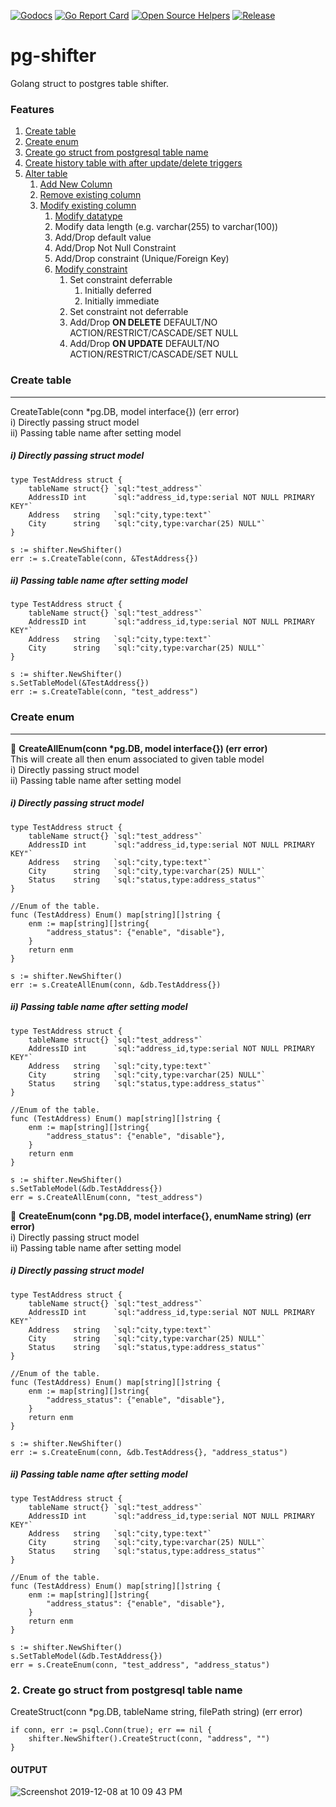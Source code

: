 [![Godocs](https://img.shields.io/badge/golang-documentation-blue.svg)](https://www.godoc.org/github.com/mayur-tolexo/pg-shifter)
[![Go Report Card](https://goreportcard.com/badge/github.com/mayur-tolexo/pg-shifter)](https://goreportcard.com/report/github.com/mayur-tolexo/pg-shifter)
[![Open Source Helpers](https://www.codetriage.com/mayur-tolexo/sworker/badges/users.svg)](https://www.codetriage.com/mayur-tolexo/pg-shifter)
[![Release](https://img.shields.io/github/release/mayur-tolexo/sworker.svg?style=flat-square)](https://github.com/mayur-tolexo/pg-shifter/releases)

# pg-shifter
Golang struct to postgres table shifter.

### Features
1. [Create table](#create-table)
2. [Create enum](#create-enum)
3. [Create go struct from postgresql table name](#create-go-struct-from-postgresql-table-name)
4. [Create history table with after update/delete triggers](#recovery)
5. [Alter table](#recovery)
	1. [Add New Column](#add-new-column)
	2. [Remove existing column](#remove-existing-column)
	3. [Modify existing column](#modify-existing-column)
		1. [Modify datatype](#modify-datatype)
		2. Modify data length (e.g. varchar(255) to varchar(100))
		3. Add/Drop default value
		4. Add/Drop Not Null Constraint
		5. Add/Drop constraint (Unique/Foreign Key)
		6. [Modify constraint](#modify-constraint)
			1. Set constraint deferrable
				1. Initially deferred
				1. Initially immediate
			2. Set constraint not deferrable
			3. Add/Drop **ON DELETE** DEFAULT/NO ACTION/RESTRICT/CASCADE/SET NULL
			4. Add/Drop **ON UPDATE** DEFAULT/NO ACTION/RESTRICT/CASCADE/SET NULL


### Create table
---------------
CreateTable(conn *pg.DB, model interface{}) (err error)  
i) Directly passing struct model  
ii) Passing table name after setting model  

##### i) Directly passing struct model
```
type TestAddress struct {
	tableName struct{} `sql:"test_address"`
	AddressID int      `sql:"address_id,type:serial NOT NULL PRIMARY KEY"`
	Address   string   `sql:"city,type:text"`
	City      string   `sql:"city,type:varchar(25) NULL"`
}

s := shifter.NewShifter()
err := s.CreateTable(conn, &TestAddress{})
```
##### ii) Passing table name after setting model
```
type TestAddress struct {
	tableName struct{} `sql:"test_address"`
	AddressID int      `sql:"address_id,type:serial NOT NULL PRIMARY KEY"`
	Address   string   `sql:"city,type:text"`
	City      string   `sql:"city,type:varchar(25) NULL"`
}

s := shifter.NewShifter()
s.SetTableModel(&TestAddress{})
err := s.CreateTable(conn, "test_address")
```

### Create enum
---------------
&#x1F539; __CreateAllEnum(conn *pg.DB, model interface{}) (err error)__  
This will create all then enum associated to given table model  
i) Directly passing struct model   
ii) Passing table name after setting model  

##### i) Directly passing struct model
```
type TestAddress struct {
	tableName struct{} `sql:"test_address"`
	AddressID int      `sql:"address_id,type:serial NOT NULL PRIMARY KEY"`
	Address   string   `sql:"city,type:text"`
	City      string   `sql:"city,type:varchar(25) NULL"`
	Status    string   `sql:"status,type:address_status"`
}

//Enum of the table.
func (TestAddress) Enum() map[string][]string {
	enm := map[string][]string{
		"address_status": {"enable", "disable"},
	}
	return enm
}

s := shifter.NewShifter()
err := s.CreateAllEnum(conn, &db.TestAddress{})
```
##### ii) Passing table name after setting model
```
type TestAddress struct {
	tableName struct{} `sql:"test_address"`
	AddressID int      `sql:"address_id,type:serial NOT NULL PRIMARY KEY"`
	Address   string   `sql:"city,type:text"`
	City      string   `sql:"city,type:varchar(25) NULL"`
	Status    string   `sql:"status,type:address_status"`
}

//Enum of the table.
func (TestAddress) Enum() map[string][]string {
	enm := map[string][]string{
		"address_status": {"enable", "disable"},
	}
	return enm
}

s := shifter.NewShifter()
s.SetTableModel(&db.TestAddress{})
err = s.CreateAllEnum(conn, "test_address")
```


&#x1F539; __CreateEnum(conn *pg.DB, model interface{}, enumName string) (err error)__  
i) Directly passing struct model   
ii) Passing table name after setting model  

##### i) Directly passing struct model
```
type TestAddress struct {
	tableName struct{} `sql:"test_address"`
	AddressID int      `sql:"address_id,type:serial NOT NULL PRIMARY KEY"`
	Address   string   `sql:"city,type:text"`
	City      string   `sql:"city,type:varchar(25) NULL"`
	Status    string   `sql:"status,type:address_status"`
}

//Enum of the table.
func (TestAddress) Enum() map[string][]string {
	enm := map[string][]string{
		"address_status": {"enable", "disable"},
	}
	return enm
}

s := shifter.NewShifter()
err := s.CreateEnum(conn, &db.TestAddress{}, "address_status")
```
##### ii) Passing table name after setting model
```
type TestAddress struct {
	tableName struct{} `sql:"test_address"`
	AddressID int      `sql:"address_id,type:serial NOT NULL PRIMARY KEY"`
	Address   string   `sql:"city,type:text"`
	City      string   `sql:"city,type:varchar(25) NULL"`
	Status    string   `sql:"status,type:address_status"`
}

//Enum of the table.
func (TestAddress) Enum() map[string][]string {
	enm := map[string][]string{
		"address_status": {"enable", "disable"},
	}
	return enm
}

s := shifter.NewShifter()
s.SetTableModel(&db.TestAddress{})
err = s.CreateEnum(conn, "test_address", "address_status")
```


### 2. Create go struct from postgresql table name
CreateStruct(conn *pg.DB, tableName string, filePath string) (err error)
```
if conn, err := psql.Conn(true); err == nil {
	shifter.NewShifter().CreateStruct(conn, "address", "")
}
```
#### OUTPUT
![Screenshot 2019-12-08 at 10 09 43 PM](https://user-images.githubusercontent.com/20511920/70392617-db073f80-1a07-11ea-856c-cf83247db3dd.png)
